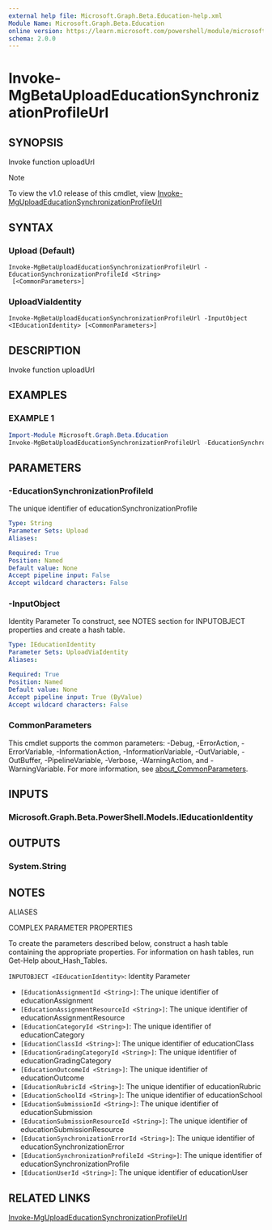 ```yaml
---
external help file: Microsoft.Graph.Beta.Education-help.xml
Module Name: Microsoft.Graph.Beta.Education
online version: https://learn.microsoft.com/powershell/module/microsoft.graph.beta.education/invoke-mgbetauploadeducationsynchronizationprofileurl
schema: 2.0.0
---
```


# Invoke-MgBetaUploadEducationSynchronizationProfileUrl

## SYNOPSIS
Invoke function uploadUrl

> [!NOTE]
> To view the v1.0 release of this cmdlet, view [Invoke-MgUploadEducationSynchronizationProfileUrl](/powershell/module/Microsoft.Graph.Education/Invoke-MgUploadEducationSynchronizationProfileUrl?view=graph-powershell-v1.0)

## SYNTAX

### Upload (Default)
```
Invoke-MgBetaUploadEducationSynchronizationProfileUrl -EducationSynchronizationProfileId <String>
 [<CommonParameters>]
```

### UploadViaIdentity
```
Invoke-MgBetaUploadEducationSynchronizationProfileUrl -InputObject <IEducationIdentity> [<CommonParameters>]
```

## DESCRIPTION
Invoke function uploadUrl

## EXAMPLES

### EXAMPLE 1
```powershell
Import-Module Microsoft.Graph.Beta.Education
Invoke-MgBetaUploadEducationSynchronizationProfileUrl -EducationSynchronizationProfileId $educationSynchronizationProfileId
```

## PARAMETERS

### -EducationSynchronizationProfileId
The unique identifier of educationSynchronizationProfile

```yaml
Type: String
Parameter Sets: Upload
Aliases:

Required: True
Position: Named
Default value: None
Accept pipeline input: False
Accept wildcard characters: False
```

### -InputObject
Identity Parameter
To construct, see NOTES section for INPUTOBJECT properties and create a hash table.

```yaml
Type: IEducationIdentity
Parameter Sets: UploadViaIdentity
Aliases:

Required: True
Position: Named
Default value: None
Accept pipeline input: True (ByValue)
Accept wildcard characters: False
```

### CommonParameters
This cmdlet supports the common parameters: -Debug, -ErrorAction, -ErrorVariable, -InformationAction, -InformationVariable, -OutVariable, -OutBuffer, -PipelineVariable, -Verbose, -WarningAction, and -WarningVariable. For more information, see [about_CommonParameters](http://go.microsoft.com/fwlink/?LinkID=113216).

## INPUTS

### Microsoft.Graph.Beta.PowerShell.Models.IEducationIdentity
## OUTPUTS

### System.String
## NOTES

ALIASES

COMPLEX PARAMETER PROPERTIES

To create the parameters described below, construct a hash table containing the appropriate properties. For information on hash tables, run Get-Help about_Hash_Tables.


`INPUTOBJECT <IEducationIdentity>`: Identity Parameter
  - `[EducationAssignmentId <String>]`: The unique identifier of educationAssignment
  - `[EducationAssignmentResourceId <String>]`: The unique identifier of educationAssignmentResource
  - `[EducationCategoryId <String>]`: The unique identifier of educationCategory
  - `[EducationClassId <String>]`: The unique identifier of educationClass
  - `[EducationGradingCategoryId <String>]`: The unique identifier of educationGradingCategory
  - `[EducationOutcomeId <String>]`: The unique identifier of educationOutcome
  - `[EducationRubricId <String>]`: The unique identifier of educationRubric
  - `[EducationSchoolId <String>]`: The unique identifier of educationSchool
  - `[EducationSubmissionId <String>]`: The unique identifier of educationSubmission
  - `[EducationSubmissionResourceId <String>]`: The unique identifier of educationSubmissionResource
  - `[EducationSynchronizationErrorId <String>]`: The unique identifier of educationSynchronizationError
  - `[EducationSynchronizationProfileId <String>]`: The unique identifier of educationSynchronizationProfile
  - `[EducationUserId <String>]`: The unique identifier of educationUser

## RELATED LINKS
[Invoke-MgUploadEducationSynchronizationProfileUrl](/powershell/module/Microsoft.Graph.Education/Invoke-MgUploadEducationSynchronizationProfileUrl?view=graph-powershell-v1.0)

